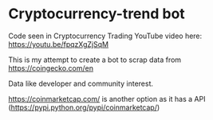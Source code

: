 # Cryptocurrency-trend bot

Code seen in Cryptocurrency Trading YouTube video here: https://youtu.be/fpqzXgZjSqM

This is my attempt to create a bot to scrap data from https://coingecko.com/en

Data like developer and community interest.

https://coinmarketcap.com/ is another option as it has a API (https://pypi.python.org/pypi/coinmarketcap/)
